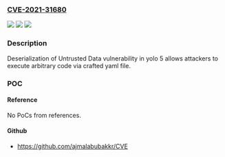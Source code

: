 ### [CVE-2021-31680](https://cve.mitre.org/cgi-bin/cvename.cgi?name=CVE-2021-31680)
![](https://img.shields.io/static/v1?label=Product&message=n%2Fa&color=blue)
![](https://img.shields.io/static/v1?label=Version&message=n%2Fa&color=blue)
![](https://img.shields.io/static/v1?label=Vulnerability&message=n%2Fa&color=brighgreen)

### Description

Deserialization of Untrusted Data vulnerability in yolo 5 allows attackers to execute arbitrary code via crafted yaml file.

### POC

#### Reference
No PoCs from references.

#### Github
- https://github.com/ajmalabubakkr/CVE

